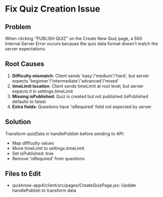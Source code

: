 # Fix Quiz Creation Issue

## Problem
When clicking "PUBLISH QUIZ" on the Create New Quiz page, a 500 Internal Server Error occurs because the quiz data format doesn't match the server expectations.

## Root Causes
1. **Difficulty mismatch**: Client sends 'easy'/'medium'/'hard', but server expects 'beginner'/'intermediate'/'advanced'/'mixed'
2. **timeLimit location**: Client sends timeLimit at root level, but server expects it in settings.timeLimit
3. **Missing isPublished**: Quiz is created but not published (isPublished defaults to false)
4. **Extra fields**: Questions have 'isRequired' field not expected by server

## Solution
Transform quizData in handlePublish before sending to API:
- Map difficulty values
- Move timeLimit to settings.timeLimit
- Set isPublished: true
- Remove 'isRequired' from questions

## Files to Edit
- quizknow-app4/client/src/pages/CreateQuizPage.jsx: Update handlePublish to transform data
